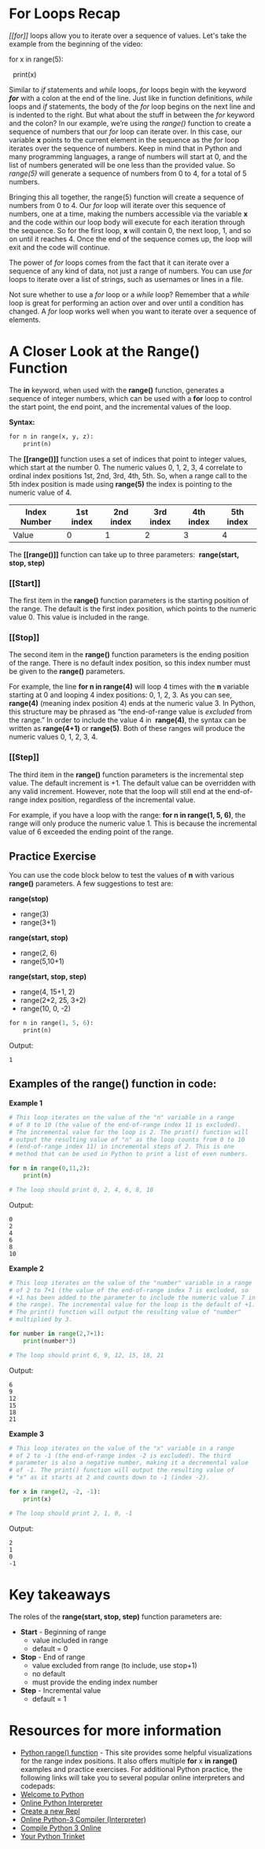 # For Loops Recap

_[[for]]_ loops allow you to iterate over a sequence of values. Let's take the example from the beginning of the video:

for x in range(5):

  print(x)

Similar to _if_ statements and _while_ loops, _for_ loops begin with the keyword _**for**_ with a colon at the end of the line. Just like in function definitions, _while_ loops and _if_ statements, the body of the _for_ loop begins on the next line and is indented to the right. But what about the stuff in between the _for_ keyword and the colon? In our example, we’re using the _range()_ function to create a sequence of numbers that our _for_ loop can iterate over. In this case, our variable **x** points to the current element in the sequence as the _for_ loop iterates over the sequence of numbers. Keep in mind that in Python and many programming languages, a range of numbers will start at 0, and the list of numbers generated will be one less than the provided value. So _range(5)_ will generate a sequence of numbers from 0 to 4, for a total of 5 numbers.

Bringing this all together, the range(5) function will create a sequence of numbers from 0 to 4. Our _for_ loop will iterate over this sequence of numbers, one at a time, making the numbers accessible via the variable **x** and the code within our loop body will execute for each iteration through the sequence. So for the first loop, **x** will contain 0, the next loop, 1, and so on until it reaches 4. Once the end of the sequence comes up, the loop will exit and the code will continue.

The power of _for_ loops comes from the fact that it can iterate over a sequence of any kind of data, not just a range of numbers. You can use _for_ loops to iterate over a list of strings, such as usernames or lines in a file.

Not sure whether to use a _for_ loop or a _while_ loop? Remember that a _while_ loop is great for performing an action over and over until a condition has changed. A _for_ loop works well when you want to iterate over a sequence of elements.

# A Closer Look at the Range() Function

The **in** keyword, when used with the **range()** function, generates a sequence of integer numbers, which can be used with a **for** loop to control the start point, the end point, and the incremental values of the loop. 

**Syntax:**

```python
for n in range(x, y, z):
    print(n)
```

The **[[range()]]** function uses a set of indices that point to integer values, which start at the number 0. The numeric values 0, 1, 2, 3, 4 correlate to ordinal index positions 1st, 2nd, 3rd, 4th, 5th. So, when a range call to the 5th index position is made using **range(5)** the index is pointing to the numeric value of 4.

|Index Number|1st index|2nd index|3rd index|4th index|5th index|
|---|---|---|---|---|---|
|Value|0|1|2|3|4|

The **[[range()]]** function can take up to three parameters:  **range(start, stop, step)** 

### **[[Start]]**  
The first item in the **range()** function parameters is the starting position of the range. The default is the first index position, which points to the numeric value 0. This value is included in the range. 

### **[[Stop]]** 
The second item in the **range()** function parameters is the ending position of the range. There is no default index position, so this index number must be given to the **range()** parameters. 

For example, the line **for n in range(4)** will loop 4 times with the **n** variable starting at 0 and looping 4 index positions: 0, 1, 2, 3. As you can see, **range(4)** (meaning index position 4) ends at the numeric value 3. In Python, this structure may be phrased as “the end-of-range value is _excluded_ from the range.” In order to include the value 4 in  **range(4)**, the syntax can be written as **range(4+1)** or **range(5)**. Both of these ranges will produce the numeric values 0, 1, 2, 3, 4.

### **[[Step]]** 
The third item in the **range()** function parameters is the incremental step value. The default increment is +1. The default value can be overridden with any valid increment. However, note that the loop will still end at the end-of-range index position, regardless of the incremental value. 

For example, if you have a loop with the range: **for n in range(1, 5, 6)**, the range will only produce the numeric value 1. This is because the incremental value of 6 exceeded the ending point of the range.

## Practice Exercise

You can use the code block below to test the values of **n** with various **range()** parameters. A few suggestions to test are:

**range(stop)**
- range(3) 
- range(3+1) 

**range(start, stop)**
- range(2, 6)     
- range(5,10+1) 

**range(start, stop, step)**
- range(4, 15+1, 2)         
- range(2*2, 25, 3+2) 
- range(10, 0, -2)

```python
for n in range(1, 5, 6):  
    print(n)
```
Output:
```
1
```

## Examples of the range() function in code:

**Example 1**

```python
# This loop iterates on the value of the "n" variable in a range
# of 0 to 10 (the value of the end-of-range index 11 is excluded).
# The incremental value for the loop is 2. The print() function will 
# output the resulting value of "n" as the loop counts from 0 to 10 
# (end-of-range index 11) in incremental steps of 2. This is one 
# method that can be used in Python to print a list of even numbers.

for n in range(0,11,2):
    print(n)

# The loop should print 0, 2, 4, 6, 8, 10
```
Output:
```
0
2
4
6
8
10
```

**Example 2**

```python
# This loop iterates on the value of the "number" variable in a range
# of 2 to 7+1 (the value of the end-of-range index 7 is excluded, so 
# +1 has been added to the parameter to include the numeric value 7 in 
# the range). The incremental value for the loop is the default of +1.
# The print() function will output the resulting value of "number" 
# multiplied by 3.

for number in range(2,7+1):
    print(number*3)

# The loop should print 6, 9, 12, 15, 18, 21
```
Output:
```
6
9
12
15
18
21
```

**Example 3**

```python
# This loop iterates on the value of the "x" variable in a range
# of 2 to -1 (the end-of-range index -2 is excluded). The third 
# parameter is also a negative number, making it a decremental value
# of -1. The print() function will output the resulting value of
# "x" as it starts at 2 and counts down to -1 (index -2).

for x in range(2, -2, -1):
    print(x)

# The loop should print 2, 1, 0, -1
```
Output:
```
2
1
0
-1
```

# Key takeaways

The roles of the **range(start, stop, step)** function parameters are:

- **Start** - Beginning of range
    - value included in range
    - default = 0
- **Stop** - End of range
    - value excluded from range (to include, use stop+1)
    - no default
    - must provide the ending index number 
- **Step** - Incremental value 
    - default = 1

# Resources for more information

- [Python range() function](https://www.geeksforgeeks.org/python-range-function/) - This site provides some helpful visualizations for the range index positions. It also offers multiple **for** x **in** **range()** examples and practice exercises. For additional Python practice, the following links will take you to several popular online interpreters and codepads:
- [Welcome to Python](https://www.python.org/shell/)
- [Online Python Interpreter](https://www.onlinegdb.com/online_python_interpreter)
- [Create a new Repl](https://repl.it/languages/python3)
- [Online Python-3 Compiler (Interpreter)](https://www.tutorialspoint.com/execute_python3_online.php)
- [Compile Python 3 Online](https://rextester.com/l/python3_online_compiler)
- [Your Python Trinket](https://trinket.io/python3)